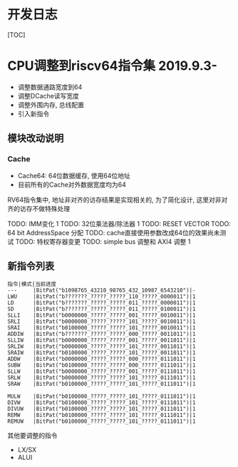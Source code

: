 开发日志
=================

[TOC]

# CPU调整到riscv64指令集 2019.9.3-

- 调整数据通路宽度到64
- 调整DCache读写宽度
- 调整外围内存, 总线配置
- 引入新指令

## 模块改动说明

### Cache

* Cache64: 64位数据缓存, 使用64位地址
* 目前所有的Cache对外数据宽度均为64

RV64指令集中, 地址非对齐的访存结果是实现相关的, 为了简化设计, 这里对非对齐的访存不做特殊处理

TODO: IMM变化 1 
TODO: 32位乘法器/除法器 1
TODO: RESET VECTOR
TODO: 64 bit AddressSpace 分配
TODO: cache直接使用参数改成64位的效果尚未测试
TODO: 特权寄存器变更
TODO: simple bus 调整和 AXI4 调整 1

## 新指令列表

```
指令|模式|当前进度
---     |BitPat("b1098765_43210_98765_432_10987_6543210")|-
LWU     |BitPat("b???????_?????_?????_110_?????_0000011")|1
LD      |BitPat("b???????_?????_?????_011_?????_0000011")|1
SD      |BitPat("b???????_?????_?????_011_?????_0100011")|1
SLLI    |BitPat("b0000000_?????_?????_001_?????_0010011")|1
SRLI    |BitPat("b0000000_?????_?????_101_?????_0010011")|1
SRAI    |BitPat("b0100000_?????_?????_101_?????_0010011")|1
ADDIW   |BitPat("b???????_?????_?????_000_?????_0011011")|1
SLLIW   |BitPat("b0000000_?????_?????_001_?????_0011011")|1
SRLIW   |BitPat("b0000000_?????_?????_101_?????_0011011")|1
SRAIW   |BitPat("b0100000_?????_?????_101_?????_0011011")|1
ADDW    |BitPat("b0000000_?????_?????_000_?????_0111011")|1
SUBW    |BitPat("b0100000_?????_?????_000_?????_0111011")|1
SLLW    |BitPat("b0000000_?????_?????_001_?????_0111011")|1
SRLW    |BitPat("b0000000_?????_?????_101_?????_0111011")|1
SRAW    |BitPat("b0100000_?????_?????_101_?????_0111011")|1

MULW    |BitPat("b0100000_?????_?????_101_?????_0111011")|1
DIVW    |BitPat("b0100000_?????_?????_101_?????_0111011")|1
DIVUW   |BitPat("b0100000_?????_?????_101_?????_0111011")|1
REMW    |BitPat("b0100000_?????_?????_101_?????_0111011")|1
REMUW   |BitPat("b0100000_?????_?????_101_?????_0111011")|1
```

其他要调整的指令
* LX/SX
* ALUI